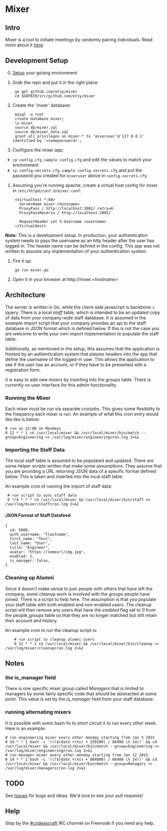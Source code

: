 # Mixer

## Intro

Mixer is a tool to initiate meetings by randomly pairing individuals. Read more about it [here](https://codeascraft.com/2015/09/15/assisted-serendipity).

## Development Setup

0. [Setup](https://golang.org/doc/install) your golang environment

1. Grab the repo and put it in the right place:

        go get github.com/etsy/mixer
        cd $GOPATH/src/github.com/etsy/mixer

1. Create the 'mixer' database:

        mysql -u root
        create database mixer;
        \u mixer
        source db/mixer.sql
        source db/mixer_data.sql
        grant all privileges on mixer.* to 'mixeruser'@'127.0.0.1' identified by '<somepassword>';

1. Configure the mixer app:

  * `cp config.cfg.sample config.cfg` and edit the values to match your environment
  * `cp config-secrets.cfg.sample config-secrets.cfg` and put the password you created for `mixeruser` above in `config-secrets.cfg`

1. Assuming you're running apache, create a virtual host config for mixer in `/etc/httpd/conf.d/mixer.conf`:

        <Virtualhost *:80>
          ServerName mixer.<hostname>
          ProxyPass / http://localhost:3001/ retry=0
          ProxyPassReverse / http://localhost:3001/

          RequestHeader set X-Username <username>
        </VirtualHost>

**Note:** This is a development setup. In production, your authentication system needs to pass the username as an http header after the user has logged in. The header name can be defined in the config. This app was not written to assume any implementation of your authentication system.

1. Fire it up:

        go run mixer.go

1. Open it in your browser at http://mixer._<hostname_>

## Architecture

The server is written in Go, while the client-side javascript is backbone + jquery. There is a local *staff* table, which is intended to be an updated copy of data from your company-wide staff database. It is assumed in the example import script that your company provides an api to the staff database in JSON format which is defined below. If this is not the case you are welcome to write your own import implementation to populate the staff table.

Additionally, as mentioned in the setup, this assumes that the application is fronted by an authentication system that passes headers into the app that define the username of the logged-in user. This allows the application to see if the user has an account, or if they have to be presented with a registration form.

It is easy to add new mixers by inserting into the *groups* table. There is currently no user interface for this admin functionality. 

### Running the Mixer

Each mixer must be run via separate cronjobs. This gives some flexibility to the frequency each mixer is run. An example of what this cron entry would like like is below:

    # run as 12:00 on Mondays
    0 12 * * 1 cd /usr/local/mixer && /usr/local/mixer/bin/match --group=Engineering >> /var/log/mixer/engineeringcron.log 2>&1

### Importing the Staff Data

The local staff table is assumed to be populated and updated. There are some helper scripts written that make some assumptions. They assume that you are providing a URL returning JSON data of a specific format defined below. This is taken and inserted into the local staff table.

An example cron of running the import of staff data:

     # run script to sync staff data
     0 */4 * * * cd /usr/local/mixer && /usr/local/mixer/bin/staff >> /var/log/mixer/staffcron.log 2>&1

#### JSON Format of Staff Datafeed

    {
      id: 5000,
      auth_username: "flastname",
      first_name: "Test",
      last_name: "User",
      title: "Engineer",
      avatar: "https://someurl/img.jpg",
      enabled: 1,
      is_manager: false,
    }

### Cleaning up Alumni

Since it doesn't make sense to pair people with others that have left the company, some cleanup work is involved with the groups people have joined. There is a script to help here. The assumption is that you populate your staff table with both enabled and non-enabled users. The cleanup script will then remove any users that have the _enabled_ flag set to *_0_* from the people_groups table so that they are no longer matched but still retain their account and history.

An example cron to run the cleanup script is:

        # run script to cleanup alumni users
        0 12 * * 1 cd /usr/local/mixer && /usr/local/mixer/bin/cleanup >> /var/log/mixer/cleanupcron.log 2>&1

## Notes

### the is_manager field

There is one specific mixer group called *Managers* that is limited to managers by some fairly specific code that should be abstracted at some point. This value is set by the *is_manager* field from your staff database.

### running alternating mixers

It is possible with some bash-fu to short circuit it to run every other week. Here is an example:

    # run engineering mixer every other monday starting from Jan 5 2015
    0 14 * * 1 bash -c '((($(date +\%s) + 259200) / 86400 \% 14))' && cd /usr/local/mixer && /usr/local/mixer/bin/match --group=Engineering >> /var/log/mixer/engineeringcron.log 2>&1
    # run manager mixer every other monday starting from Jan 12 2015
    0 14 * * 1 bash -c '((($(date +\%s) + 864000) / 86400 \% 14))' && cd /usr/local/mixer && /usr/local/mixer/bin/match --group=Managers >> /var/log/mixer/managerscron.log 2>&1


## TODO

See [Issues](https://github.com/etsy/mixer/issues) for bugs and ideas. We'd love to see your pull requests!

## Help

Stop by the [#codeascraft](irc://irc.freenode.net/codeascraft) IRC channel on Freenode if you need any help.

